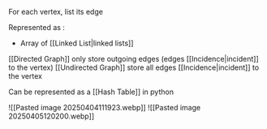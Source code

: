 For each vertex, list its edge

Represented as :
- Array of [[Linked List|linked lists]]

[[Directed Graph]] only store outgoing edges (edges [[Incidence|incident]] to the vertex)
[[Undirected Graph]] store all edges [[Incidence|incident]] to the vertex

Can be represented as a [[Hash Table]] in python

![[Pasted image 20250404111923.webp]]
![[Pasted image 20250405120200.webp]]
